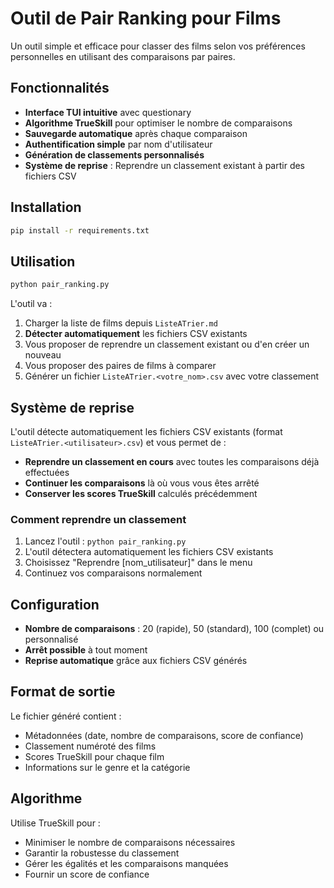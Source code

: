 # Outil de Pair Ranking pour Films

Un outil simple et efficace pour classer des films selon vos préférences personnelles en utilisant des comparaisons par paires.

## Fonctionnalités

- **Interface TUI intuitive** avec questionary
- **Algorithme TrueSkill** pour optimiser le nombre de comparaisons
- **Sauvegarde automatique** après chaque comparaison
- **Authentification simple** par nom d'utilisateur
- **Génération de classements personnalisés**
- **Système de reprise** : Reprendre un classement existant à partir des fichiers CSV

## Installation

```bash
pip install -r requirements.txt
```

## Utilisation

```bash
python pair_ranking.py
```

L'outil va :
1. Charger la liste de films depuis `ListeATrier.md`
2. **Détecter automatiquement** les fichiers CSV existants
3. Vous proposer de reprendre un classement existant ou d'en créer un nouveau
4. Vous proposer des paires de films à comparer
5. Générer un fichier `ListeATrier.<votre_nom>.csv` avec votre classement

## Système de reprise

L'outil détecte automatiquement les fichiers CSV existants (format `ListeATrier.<utilisateur>.csv`) et vous permet de :
- **Reprendre un classement en cours** avec toutes les comparaisons déjà effectuées
- **Continuer les comparaisons** là où vous vous êtes arrêté
- **Conserver les scores TrueSkill** calculés précédemment

### Comment reprendre un classement

1. Lancez l'outil : `python pair_ranking.py`
2. L'outil détectera automatiquement les fichiers CSV existants
3. Choisissez "Reprendre [nom_utilisateur]" dans le menu
4. Continuez vos comparaisons normalement

## Configuration

- **Nombre de comparaisons** : 20 (rapide), 50 (standard), 100 (complet) ou personnalisé
- **Arrêt possible** à tout moment
- **Reprise automatique** grâce aux fichiers CSV générés

## Format de sortie

Le fichier généré contient :
- Métadonnées (date, nombre de comparaisons, score de confiance)
- Classement numéroté des films
- Scores TrueSkill pour chaque film
- Informations sur le genre et la catégorie

## Algorithme

Utilise TrueSkill pour :
- Minimiser le nombre de comparaisons nécessaires
- Garantir la robustesse du classement
- Gérer les égalités et les comparaisons manquées
- Fournir un score de confiance

